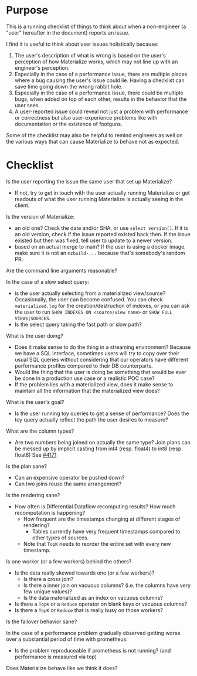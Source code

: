 # Purpose

This is a running checklist of things to think about when a non-engineer (a "user"
hereafter in the document) reports an issue.

I find it is useful to think about user issues holistically because:
1. The user's description of what is wrong is based on the user's perception of
   how Materialize works, which may not line up with an engineer's perception.
2. Especially in the case of a performance issue, there are multiple places
   where a bug causing the user's issue could lie. Having a checklist can save
   time going down the wrong rabbit hole.
3. Especially in the case of a performance issue, there could be multiple bugs,
   when added on top of each other, results in the behavior that the user sees.
4. A user-reported issue could reveal not just a problem with performance or
   correctness but also user-experience problems like with documentation or the
   existence of footguns.

Some of the checklist may also be helpful to remind engineers as well on the
various ways that can cause Materialize to behave not as expected.

# Checklist

Is the user reporting the issue the same user that set up Materialize?
- If not, try to get in touch with the user actually running Materialize or
  get readouts of what the user running Materialize is actually seeing in the client.

Is the version of Materialize:
- an old one? Check the date and/or SHA, or use `select version()`.
  If it is an old version, check if the issue reported existed back then.
  If the issue existed but then was fixed, tell user to update to a newer version.
- based on an actual merge to main? If the user is using a docker image, make
  sure it is not an `mzbuild-...` because that's somebody's random PR.

Are the command line arguments reasonable?

In the case of a slow select query:
* is the user actually selecting from a materialized
  view/source? Occasionally, the user can become confused. You can check
  `materialized.log` for the creation/destruction of indexes, or you can ask the
  user to run `SHOW INDEXES ON <source/view name>` or `SHOW FULL VIEWS|SOURCES`.
* Is the select query taking the fast path or slow path?

What is the user doing?
- Does it make sense to do the thing in a streaming environment?
  Because we have a SQL interface, sometimes users will try to
  copy over their usual SQL queries without considering that
  our operators have different performance profiles compared to their DB
  counterparts.
- Would the thing that the user is doing be something that would be ever be done
  in a production use case or a realistic POC case?
- If the problem lies with a materialized view, does it make sense to
  maintain all the information that the materialized view does?

What is the user's goal?
- Is the user running toy queries to get a sense of performance? Does the toy
  query actually reflect the path the user desires to measure?

What are the column types?
- Are two numbers being joined on actually the same type? Join plans can be
  messed up by implicit casting from int4 (resp. float4) to int8 (resp. float8)
  See [#4171](https://github.com/MaterializeInc/materialize/issues/4171)

Is the plan sane?
- Can an expensive operator be pushed down?
- Can two joins reuse the same arrangement?

Is the rendering sane?
- How often is Differential Dataflow recomputing results? How much recomputation
  is happening?
  - How frequent are the timestamps changing at different stages of rendering?
    * Tables currently have very frequent timestamps compared to other types of sources.
  - Note that `TopK` needs to reorder the entire set with every new timestamp.

Is one worker (or a few workers) behind the others?
- Is the data really skewed towards one (or a few workers)?
  - Is there a cross join?
  - Is there a inner join on vacuous columns? (i.e. the columns
    have very few unique values)?
  - Is the data materialized as an index on vacuous columns?
- Is there a `TopK` or a `Reduce` operator on blank keys or vacuous columns?
- Is there a `TopK` or `Reduce` that is really busy on those workers?

Is the failover behavior sane?

In the case of a performance problem gradually observed getting worse over a substantial period of time with prometheus:
- Is the problem reproduceable if prometheus is not running? (and performance is measured via top)

Does Materialize behave like we think it does?
